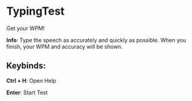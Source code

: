 # TypingTest
Get your WPM!

**Info**: Type the speech as accurately and quickly as possible. When you finish, your WPM and accuracy will be shown.

## Keybinds:

**Ctrl + H**: Open Help

**Enter**: Start Test
